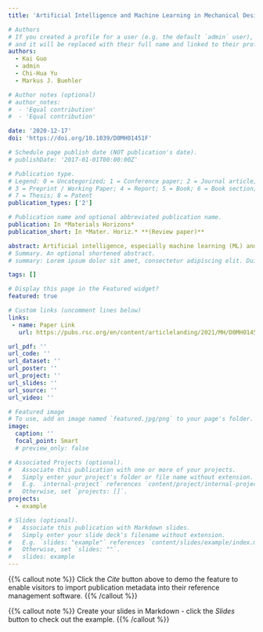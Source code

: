 ```yaml
---
title: 'Artificial Intelligence and Machine Learning in Mechanical Design of Materials'

# Authors
# If you created a profile for a user (e.g. the default `admin` user), write the username (folder name) here
# and it will be replaced with their full name and linked to their profile.
authors:
  - Kai Guo
  - admin
  - Chi-Hua Yu
  - Markus J. Buehler

# Author notes (optional)
# author_notes:
#  - 'Equal contribution'
#  - 'Equal contribution'

date: '2020-12-17'
doi: 'https://doi.org/10.1039/D0MH01451F'

# Schedule page publish date (NOT publication's date).
# publishDate: '2017-01-01T00:00:00Z'

# Publication type.
# Legend: 0 = Uncategorized; 1 = Conference paper; 2 = Journal article;
# 3 = Preprint / Working Paper; 4 = Report; 5 = Book; 6 = Book section;
# 7 = Thesis; 8 = Patent
publication_types: ['2']

# Publication name and optional abbreviated publication name.
publication: In *Materials Horizons*
publication_short: In *Mater. Horiz.* **(Review paper)**

abstract: Artificial intelligence, especially machine learning (ML) and deep learning (DL) algorithms, is becoming an important tool in the fields of materials and mechanical engineering, attributed to its power to predict materials properties, design de novo materials and discover new mechanisms beyond intuitions. As the structural complexity of novel materials soars, the material design problem to optimize mechanical behaviors can involve massive design spaces that are intractable for conventional methods. Addressing this challenge, ML models trained from large material datasets that relate structure, properties and function at multiple hierarchical levels have offered new avenues for fast exploration of the design spaces. The performance of a ML-based materials design approach relies on the collection or generation of a large dataset that is properly preprocessed using the domain knowledge of materials science underlying chemical and physical concepts, and a suitable selection of the applied ML model. Recent breakthroughs in ML techniques have created vast opportunities for not only overcoming long-standing mechanics problems but also for developing unprecedented materials design strategies. In this review, we first present a brief introduction of state-of-the-art ML models, algorithms and structures. Then, we discuss the importance of data collection, generation and preprocessing. The applications in mechanical property prediction, materials design and computational methods using ML-based approaches are summarized, followed by perspectives on opportunities and open challenges in this emerging and exciting field.
# Summary. An optional shortened abstract.
# summary: Lorem ipsum dolor sit amet, consectetur adipiscing elit. Duis posuere tellus ac convallis placerat. Proin tincidunt magna sed ex sollicitudin condimentum.

tags: []

# Display this page in the Featured widget?
featured: true

# Custom links (uncomment lines below)
links:
 - name: Paper Link
   url: https://pubs.rsc.org/en/content/articlelanding/2021/MH/D0MH01451F

url_pdf: ''
url_code: ''
url_dataset: ''
url_poster: ''
url_project: ''
url_slides: ''
url_source: ''
url_video: ''

# Featured image
# To use, add an image named `featured.jpg/png` to your page's folder.
image:
  caption: ''
  focal_point: Smart
  # preview_only: false

# Associated Projects (optional).
#   Associate this publication with one or more of your projects.
#   Simply enter your project's folder or file name without extension.
#   E.g. `internal-project` references `content/project/internal-project/index.md`.
#   Otherwise, set `projects: []`.
projects:
  - example

# Slides (optional).
#   Associate this publication with Markdown slides.
#   Simply enter your slide deck's filename without extension.
#   E.g. `slides: "example"` references `content/slides/example/index.md`.
#   Otherwise, set `slides: ""`.
#   slides: example
---
```


{{% callout note %}}
Click the _Cite_ button above to demo the feature to enable visitors to import publication metadata into their reference management software.
{{% /callout %}}

{{% callout note %}}
Create your slides in Markdown - click the _Slides_ button to check out the example.
{{% /callout %}}

